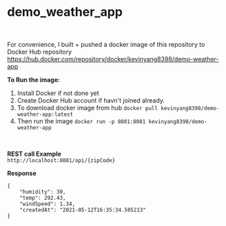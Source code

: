 # demo_weather_app
 <br />
 

For convenience, I built + pushed a docker image of this repository to Docker Hub repository<br />
https://hub.docker.com/repository/docker/kevinyang8398/demo-weather-app

**To Run the image:**<br />
1. Install Docker if not done yet
2. Create Docker Hub account if havn't joined already.
3. To download docker image from hub ```docker pull kevinyang8398/demo-weather-app:latest```
4. Then run the image ```docker run -p 8081:8081 kevinyang8398/demo-weather-app```
<br />

**REST call Example** <br />
```http://localhost:8081/api/{zipCode}```

**Response** <br />
```
{
    "humidity": 30,
    "temp": 292.43,
    "windSpeed": 1.34,
    "createdAt": "2021-05-12T16:35:34.505213"
}
```
